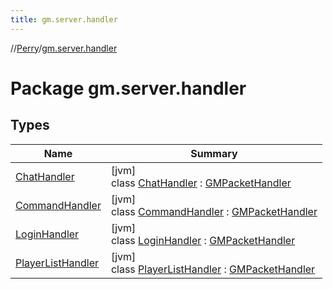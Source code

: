 ```yaml
---
title: gm.server.handler
---
```

//[Perry](../../index.html)/[gm.server.handler](index.html)



# Package gm.server.handler



## Types


| Name | Summary |
|---|---|
| [ChatHandler](-chat-handler/index.html) | [jvm]<br>class [ChatHandler](-chat-handler/index.html) : [GMPacketHandler](../gm/-g-m-packet-handler/index.html) |
| [CommandHandler](-command-handler/index.html) | [jvm]<br>class [CommandHandler](-command-handler/index.html) : [GMPacketHandler](../gm/-g-m-packet-handler/index.html) |
| [LoginHandler](-login-handler/index.html) | [jvm]<br>class [LoginHandler](-login-handler/index.html) : [GMPacketHandler](../gm/-g-m-packet-handler/index.html) |
| [PlayerListHandler](-player-list-handler/index.html) | [jvm]<br>class [PlayerListHandler](-player-list-handler/index.html) : [GMPacketHandler](../gm/-g-m-packet-handler/index.html) |

